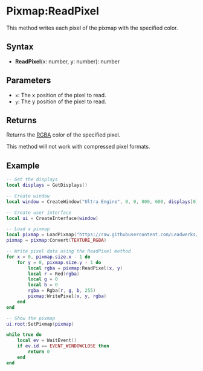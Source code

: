 # Pixmap:ReadPixel

This method writes each pixel of the pixmap with the specified color.

## Syntax

- **ReadPixel**(x: number, y: number): number

## Parameters

- `x`: The x position of the pixel to read.
- `y`: The y position of the pixel to read.

## Returns

Returns the [RGBA](Rgba.md) color of the specified pixel.

This method will not work with compressed pixel formats.

## Example

```lua
-- Get the displays
local displays = GetDisplays()

-- Create window
local window = CreateWindow("Ultra Engine", 0, 0, 800, 600, displays[0])

-- Create user interface
local ui = CreateInterface(window)

-- Load a pixmap
local pixmap = LoadPixmap("https://raw.githubusercontent.com/Leadwerks/Documentation/master/Assets/Materials/Ground/dirt01.dds")
pixmap = pixmap:Convert(TEXTURE_RGBA)

-- Write pixel data using the ReadPixel method
for x = 0, pixmap.size.x - 1 do
    for y = 0, pixmap.size.y - 1 do
        local rgba = pixmap:ReadPixel(x, y)
        local r = Red(rgba)
        local g = 0
        local b = 0
        rgba = Rgba(r, g, b, 255)
        pixmap:WritePixel(x, y, rgba)
    end
end

-- Show the pixmap
ui.root:SetPixmap(pixmap)

while true do
    local ev = WaitEvent()
    if ev.id == EVENT_WINDOWCLOSE then
        return 0
    end
end
```